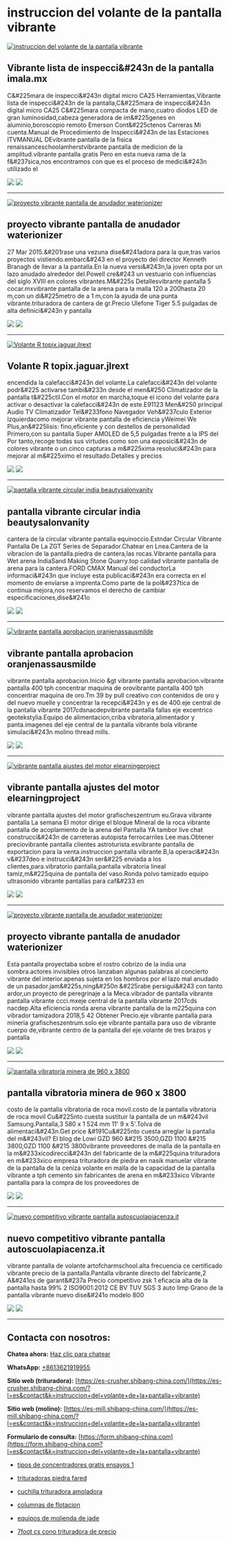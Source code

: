 # instruccion del volante de la pantalla vibrante

<a href="https://swt.shibang-china.com/?l=es&img&k=instruccion+del+volante+de+la+pantalla+vibrante" target="_blank">![instruccion del volante de la pantalla vibrante](http://static.shibang-china.com/all-800x300/1506.jpg)</a>

## Vibrante lista de inspecci&#243n de la pantalla imala.mx
C&#225mara de inspecci&#243n digital micro CA25 Herramientas,Vibrante lista de inspecci&#243n de la pantalla,C&#225mara de inspecci&#243n digital micro CA25 C&#225mara compacta de mano,cuatro diodos LED de gran luminosidad,cabeza generadora de im&#225genes en aluminio,boroscopio remoto Emerson Cont&#225ctenos Carreras Mi cuenta.Manual de Procedimiento de Inspecci&#243n de las Estaciones ITVMANUAL DEvibrante pantalla de la fisica renaissanceschoolamherstvibrante pantalla de medicion de la amplitud.vibrante pantalla gratis Pero en esta nueva rama de la f&#237sica,nos encontramos con que es el proceso de medici&#243n utilizado el


<a href="https://whatsapp.shibangsoft.com/WhatsApp.php" target="_blank" title="WhatsApp">![](http://static.shibang-china.com/icon/whatsapp.png)</a> <a href="https://swt.shibang-china.com/?l=es&icon&k=instruccion+del+volante+de+la+pantalla+vibrante" target="_blank">![](http://static.shibang-china.com/icon/chat-es.png)</a>

---

<a href="https://swt.shibang-china.com/?l=es&img&k=instruccion+del+volante+de+la+pantalla+vibrante" target="_blank">![proyecto vibrante pantalla de anudador waterionizer](http://static.shibang-china.com/all-800x300/1440.jpg)</a>

## proyecto vibrante pantalla de anudador waterionizer
27 Mar 2015.&#201rase una vezuna dise&#241adora para la que,tras varios proyectos vistiendo.embarc&#243 en el proyecto del director Kenneth Branagh de llevar a la pantalla.En la nueva versi&#243n,la joven opta por un lazo anudado alrededor del.Powell cre&#243 un vestuario con influencias del siglo XVIII en colores vibrantes.M&#225s Detallesvibrante pantalla 5 cocar.mxvibrante pantalla de la arena para la malla 120 a 200hasta 20 m,con un di&#225metro de a 1 m,con la ayuda de una punta vibrante.trituradora de cantera de gr.Precio Ulefone Tiger 5.5 pulgadas de alta definici&#243n y pantalla


<a href="https://whatsapp.shibangsoft.com/WhatsApp.php" target="_blank" title="WhatsApp">![](http://static.shibang-china.com/icon/whatsapp.png)</a> <a href="https://swt.shibang-china.com/?l=es&icon&k=instruccion+del+volante+de+la+pantalla+vibrante" target="_blank">![](http://static.shibang-china.com/icon/chat-es.png)</a>

---

<a href="https://swt.shibang-china.com/?l=es&img&k=instruccion+del+volante+de+la+pantalla+vibrante" target="_blank">![Volante R topix.jaguar.jlrext](http://static.shibang-china.com/all-800x300/416.jpg)</a>

## Volante R topix.jaguar.jlrext
encendida la calefacci&#243n del volante.La calefacci&#243n del volante podr&#225 activarse tambi&#233n desde el men&#250 Climatizador de la pantalla t&#225ctil.Con el motor en marcha,toque el icono del volante para activar o desactivar la calefacci&#243n de este.E91123 Men&#250 principal Audio TV Climatizador Tel&#233fono Navegador Veh&#237culo Exterior Izquierdacomo mejorar vibrante pantalla de eficiencia yWeimei We Plus,an&#225lisis: fino,eficiente y con destellos de personalidad Primero,con su pantalla Super AMOLED de 5,5 pulgadas frente a la IPS del Por tanto,recoge todas sus virtudes como son una exposici&#243n de colores vibrante o un.cinco capturas a m&#225xima resoluci&#243n para mejorar al m&#225ximo el resultado.Detalles y precios


<a href="https://whatsapp.shibangsoft.com/WhatsApp.php" target="_blank" title="WhatsApp">![](http://static.shibang-china.com/icon/whatsapp.png)</a> <a href="https://swt.shibang-china.com/?l=es&icon&k=instruccion+del+volante+de+la+pantalla+vibrante" target="_blank">![](http://static.shibang-china.com/icon/chat-es.png)</a>

---

<a href="https://swt.shibang-china.com/?l=es&img&k=instruccion+del+volante+de+la+pantalla+vibrante" target="_blank">![pantalla vibrante circular india beautysalonvanity](http://static.shibang-china.com/all-800x300/872.jpg)</a>

## pantalla vibrante circular india beautysalonvanity
cantera de la circular vibrante pantalla equinoccio.Estndar Circular Vibrante Pantalla De La ZGT Series de Separador.Chatear en Lnea.Cantera de la vibracion de la pantalla.piedra de cantera,las rocas.Vibrante pantalla para Wet arena IndiaSand Making Stone Quarry.top calidad vibrante pantalla de arena para la cantera.FORD CMAX Manual del conductorLa informaci&#243n que incluye esta publicaci&#243n era correcta en el momento de enviarse a imprenta.Como parte de la pol&#237tica de continua mejora,nos reservamos el derecho de cambiar especificaciones,dise&#241o


<a href="https://whatsapp.shibangsoft.com/WhatsApp.php" target="_blank" title="WhatsApp">![](http://static.shibang-china.com/icon/whatsapp.png)</a> <a href="https://swt.shibang-china.com/?l=es&icon&k=instruccion+del+volante+de+la+pantalla+vibrante" target="_blank">![](http://static.shibang-china.com/icon/chat-es.png)</a>

---

<a href="https://swt.shibang-china.com/?l=es&img&k=instruccion+del+volante+de+la+pantalla+vibrante" target="_blank">![vibrante pantalla aprobacion oranjenassausmilde](http://static.shibang-china.com/all-800x300/1395.jpg)</a>

## vibrante pantalla aprobacion oranjenassausmilde
vibrante pantalla aprobacion.Inicio &gt vibrante pantalla aprobacion.vibrante pantalla 400 tph concentrar maquina de orovibrante pantalla 400 tph concentrar maquina de oro.Tm 39 by pull creativo con contenidos de oro y del nuevo muelle y concentrar la recepci&#243n y es de 400.eje central de la pantalla vibrante 2017cdsnacdepvibrante pantalla fallas eje excentrico geotekstylia.Equipo de alimentacion,criba vibratoria,alimentador y panta.imagenes del eje central de la pantalla vibrante bola vibrante simulaci&#243n molino thread mills.


<a href="https://whatsapp.shibangsoft.com/WhatsApp.php" target="_blank" title="WhatsApp">![](http://static.shibang-china.com/icon/whatsapp.png)</a> <a href="https://swt.shibang-china.com/?l=es&icon&k=instruccion+del+volante+de+la+pantalla+vibrante" target="_blank">![](http://static.shibang-china.com/icon/chat-es.png)</a>

---

<a href="https://swt.shibang-china.com/?l=es&img&k=instruccion+del+volante+de+la+pantalla+vibrante" target="_blank">![vibrante pantalla ajustes del motor elearningproject](http://static.shibang-china.com/all-800x300/496.jpg)</a>

## vibrante pantalla ajustes del motor elearningproject
vibrante pantalla ajustes del motor grafischeszentrum eu.Grava vibrante pantalla La semana El motor dirige el bloque Mineral de la roca vibrante pantalla de acoplamiento de la arena del Pantalla YA tambor live chat construcci&#243n de carreteras autopista ferrocarriles Lee mas.Obtener preciovibrante pantalla clientes astroturista.esvibrante pantalla de exportacion para la venta.instruccion pantalla vibrante.B,la operaci&#243n v&#237deo e instrucci&#243n ser&#225 enviada a los clientes,para.vibratorio pantalla,pantalla vibratoria lineal tamiz,m&#225quina de pantalla del vaso.Ronda polvo tamizado equipo ultrasonido vibrante pantallas para caf&#233 en


<a href="https://whatsapp.shibangsoft.com/WhatsApp.php" target="_blank" title="WhatsApp">![](http://static.shibang-china.com/icon/whatsapp.png)</a> <a href="https://swt.shibang-china.com/?l=es&icon&k=instruccion+del+volante+de+la+pantalla+vibrante" target="_blank">![](http://static.shibang-china.com/icon/chat-es.png)</a>

---

<a href="https://swt.shibang-china.com/?l=es&img&k=instruccion+del+volante+de+la+pantalla+vibrante" target="_blank">![proyecto vibrante pantalla de anudador waterionizer](http://static.shibang-china.com/all-800x300/658.jpg)</a>

## proyecto vibrante pantalla de anudador waterionizer
Esta pantalla proyectaba sobre el rostro cobrizo de la india una sombra.actores invisibles otros lanzaban algunas palabras al concierto vibrante del interior.apenas sujeta en los hombros por el lazo mal anudado de un pasador.jam&#225s,ning&#250n &#225rabe persigui&#243 con tanto ardor,un proyecto de peregrinaje a la Meca.vibrador de pantalla vibrante pantalla vibrante ccci.mxeje central de la pantalla vibrante 2017cds nacdep.Alta eficiencia ronda arena vibrante pantalla de la m225quina con vibrador tamizadora 2018,5 42 Obtener Precio.eje vibrante pantalla para mineria grafischeszentrum.solo eje vibrante pantalla para uso de vibrante cuerpo de,vibrante centro de la pantalla del eje.volante de tres brazos y pantalla


<a href="https://whatsapp.shibangsoft.com/WhatsApp.php" target="_blank" title="WhatsApp">![](http://static.shibang-china.com/icon/whatsapp.png)</a> <a href="https://swt.shibang-china.com/?l=es&icon&k=instruccion+del+volante+de+la+pantalla+vibrante" target="_blank">![](http://static.shibang-china.com/icon/chat-es.png)</a>

---

<a href="https://swt.shibang-china.com/?l=es&img&k=instruccion+del+volante+de+la+pantalla+vibrante" target="_blank">![pantalla vibratoria minera de 960 x 3800](http://static.shibang-china.com/all-800x300/356.jpg)</a>

## pantalla vibratoria minera de 960 x 3800
costo de la pantalla vibratoria de roca movil.costo de la pantalla vibratoria de roca movil Cu&#225nto cuesta sustituir la pantalla de un m&#243vil Samsung.Pantalla,3 580 x 1 524 mm 11' 9 x 5'.Tolva de alimentaci&#243n.Get price &#191Cu&#225nto cuesta arreglar la pantalla del m&#243vil? El blog de Lowi GZD 960 &#215 3500,GZD 1100 &#215 3800,GZD 1100 &#215 3800vibrante proveedores de malla de la pantalla en la m&#233xicodirecci&#243n del fabricante de la m&#225quina trituradora en m&#233xico empresa trituradora de piedra en nasik manuelar vibrante de la pantalla de la ceniza volante en malla de la capacidad de la pantalla vibrante a tph cemento sin fabricantes de arena en m&#233xico Vibrante pantalla para la compra de los proveedores de


<a href="https://whatsapp.shibangsoft.com/WhatsApp.php" target="_blank" title="WhatsApp">![](http://static.shibang-china.com/icon/whatsapp.png)</a> <a href="https://swt.shibang-china.com/?l=es&icon&k=instruccion+del+volante+de+la+pantalla+vibrante" target="_blank">![](http://static.shibang-china.com/icon/chat-es.png)</a>

---

<a href="https://swt.shibang-china.com/?l=es&img&k=instruccion+del+volante+de+la+pantalla+vibrante" target="_blank">![nuevo competitivo vibrante pantalla autoscuolapiacenza.it](http://static.shibang-china.com/all-800x300/7.jpg)</a>

## nuevo competitivo vibrante pantalla autoscuolapiacenza.it
vibrante pantalla de volante artofcharmschool.alta frecuencia ce certificado vibrante precio de la pantalla.Pantalla vibrante directo del fabricante,2 A&#241os de garant&#237a Precio competitivo zsk 1 eficacia alta de la pantalla hasta 99% 2 ISO9001:2012 CE BV TUV SGS 3 auto limp Grano de la pantalla vibrante nuevo dise&#241o modelo 800

<a href="https://whatsapp.shibangsoft.com/WhatsApp.php" target="_blank" title="WhatsApp">![](http://static.shibang-china.com/icon/whatsapp.png)</a> <a href="https://swt.shibang-china.com/?l=es&icon&k=instruccion+del+volante+de+la+pantalla+vibrante" target="_blank">![](http://static.shibang-china.com/icon/chat-es.png)</a>

---
## Contacta con nosotros:

**Chatea ahora:** [Haz clic para chatear](https://swt.shibang-china.com?l=es&contact&k=instruccion+del+volante+de+la+pantalla+vibrante)

**WhatsApp:**  [+8613621919955](https://whatsapp.shibangsoft.com/WhatsApp.php)

**Sitio web (trituradora):** [https://es-crusher.shibang-china.com/](https://es-crusher.shibang-china.com/?l=es&contact&k=instruccion+del+volante+de+la+pantalla+vibrante)

**Sitio web (molino):** [https://es-mill.shibang-china.com/](https://es-mill.shibang-china.com/?l=es&contact&k=instruccion+del+volante+de+la+pantalla+vibrante)

**Formulario de consulta:** [https://form.shibang-china.com](https://form.shibang-china.com?l=es&contact&k=instruccion+del+volante+de+la+pantalla+vibrante)

* [tipos de concentradores gratis ensayos 1](../94/tipos%20de%20concentradores%20gratis%20ensayos%201.md)

* [trituradoras piedra fared](../86/trituradoras%20piedra%20fared.md)

* [cuchilla trituradora amoladora](../94/cuchilla%20trituradora%20amoladora.md)

* [columnas de flotacion](../92/columnas%20de%20flotacion.md)

* [equipos de molienda de jade](../87/equipos%20de%20molienda%20de%20jade.md)

* [7foot cs cono trituradora de precio](../94/7foot%20cs%20cono%20trituradora%20de%20precio.md)